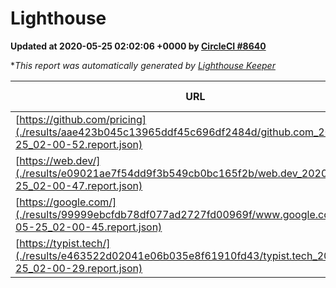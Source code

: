 
# Lighthouse

**Updated at 2020-05-25 02:02:06 +0000 by [CircleCI #8640](https://circleci.com/gh/ItinerisLtd/lighthouse-keeper-example/8640)**

**This report was automatically generated by [Lighthouse Keeper](https://github.com/itinerisltd/lighthouse-keeper)*

| URL | Performance | Accessibility | Best Practices | SEO | PWA | Updated At |
| --- | --- | --- | --- | --- | --- | --- |
| [https://github.com/pricing](./results/aae423b045c13965ddf45c696df2484d/github.com_2020-05-25_02-00-52.report.json) | 0.65 | 0.96 | 1 | 1 | 0.54 | 2020-05-25T02:00:52.859Z |
| [https://web.dev/](./results/e09021ae7f54dd9f3b549cb0bc165f2b/web.dev_2020-05-25_02-00-47.report.json) | 0.94 | 1 | 1 | 0.99 | 0.96 | 2020-05-25T02:00:47.112Z |
| [https://google.com/](./results/99999ebcfdb78df077ad2727fd00969f/www.google.com_2020-05-25_02-00-45.report.json) | 0.9 | 0.9 | 1 | 0.92 | 0.54 | 2020-05-25T02:00:45.796Z |
| [https://typist.tech/](./results/e463522d02041e06b035e8f61910fd43/typist.tech_2020-05-25_02-00-29.report.json) | 0.9 | 0.92 | 0.92 | 0.99 | 0.57 | 2020-05-25T02:00:29.174Z |
